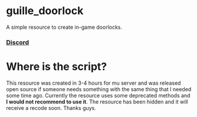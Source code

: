# guille_doorlock
A simple resource to create in-game doorlocks.

### [Discord](https://discord.gg/eBpmkW6e5j)

# Where is the script?

This resource was created in 3-4 hours for mu server and was released open source if someone needs something with the same thing that I needed some time ago. Currently the resource uses some deprecated methods and **I would not recommend to use it**. The resource has been hidden and it will receive a recode soon. Thanks guys.

